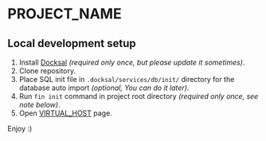 # PROJECT_NAME

## Local development setup

1. Install [Docksal](https://docksal.io) *(required only once, but please update it sometimes)*.
2. Clone repository.
3. Place SQL init file in `.docksal/services/db/init/` directory for the database auto import *(optional, You can do it later)*.
4. Run `fin init` command in project root directory *(required only once, see note below)*.
5. Open [VIRTUAL_HOST](https://VIRTUAL_HOST) page.

Enjoy :)
